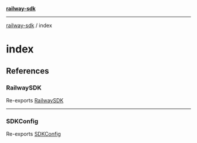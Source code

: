 [**railway-sdk**](../README.md)

***

[railway-sdk](../README.md) / index

# index

## References

### RailwaySDK

Re-exports [RailwaySDK](../wrapper/classes/RailwaySDK.md)

***

### SDKConfig

Re-exports [SDKConfig](../wrapper/interfaces/SDKConfig.md)
